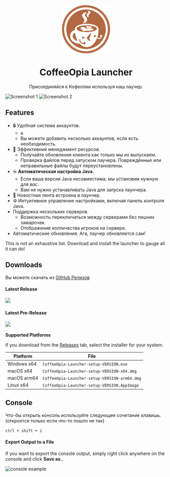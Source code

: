 <p align="center"><img src="./app/assets/images/SealCircle.png" width="150px" height="150px" alt="aventium softworks"></p>

<h1 align="center">CoffeeOpia Launcher</h1>

<!-- [<p align="center"><img src="https://img.shields.io/github/actions/workflow/status/dscalzi/HeliosLauncher/build.yml?branch=master&style=for-the-badge" alt="gh actions">](https://github.com/dscalzi/HeliosLauncher/actions) [<img src="https://img.shields.io/github/downloads/dscalzi/HeliosLauncher/total.svg?style=for-the-badge" alt="downloads">](https://github.com/dscalzi/HeliosLauncher/releases) <img src="https://forthebadge.com/images/badges/winter-is-coming.svg"  height="28px" alt="winter-is-coming"></p> -->

<p align="center">Присоединяйся к Кофеопии используя наш лаучер.</p>

![Screenshot 1](https://i.imgur.com/6o7SmH6.png)
![Screenshot 2](https://i.imgur.com/x3B34n1.png)

## Features

* 🔒 Удобная система аккаунтов.
  * а
  * Вы можете добавить несколько аккаунтов, если есть необходимость.
* 📂 Эффективний менеджмент ресурсов.
  * Получайте обновления клиента как только мы их выпускаем.
  * Проверка файлов перед запуском лаучера. Повреждённые или неправильные файлы будут переустановлены.
* ☕ **Автоматическая настройка Java.**
  * Если ваша версия Java несовместима, мы установим нужную *для вас*.
  * Вам не нужно устанавливать Java для запуска лаунчера.
* 📰 Новостная лента встроена в лаунчер.
* ⚙️ Интуитивное управление настройками, включая панель контроля Java.
* Поддержка нескольких серверов.
  * Возможность переключаться между серверами без лишних замарочек.
  * Отображение колличества игроков на сервере.
* Автоматические обновления. Ага, лаучер обновляется сам!

This is not an exhaustive list. Download and install the launcher to gauge all it can do!

## Downloads

Вы можете скачать из [GitHub Релизов](https://github.com/MrFire24/CoffeeOpiaLauncher/releases)

#### Latest Release

[![](https://img.shields.io/github/release/MrFire24/CoffeeOpiaLauncher.svg?style=flat-square)](https://github.com/MrFire24/CoffeeOpiaLauncher/releases/latest)

#### Latest Pre-Release
[![](https://img.shields.io/github/release/MrFire24/CoffeeOpiaLauncher/all.svg?style=flat-square)](https://github.com/MrFire24/CoffeeOpiaLauncher/releases)

**Supported Platforms**

If you download from the [Releases](https://github.com/MrFire24/CoffeeOpiaLauncher/releases) tab, select the installer for your system.

| Platform | File |
| -------- | ---- |
| Windows x64 | `CoffeeOpia-Launcher-setup-VERSION.exe` |
| macOS x64 | `CoffeeOpia-Launcher-setup-VERSION-x64.dmg` |
| macOS arm64 | `CoffeeOpia-Launcher-setup-VERSION-arm64.dmg` |
| Linux x64 | `CoffeeOpia-Launcher-setup-VERSION.AppImage` |

## Console

Что-бы открыть консоль используйте следующее сочетание клавишь.
(откроется только если что-то пошло не так)

```console
ctrl + shift + i
```


#### Export Output to a File

If you want to export the console output, simply right click anywhere on the console and click **Save as..**

![console example](https://i.imgur.com/T5e73jP.png)

